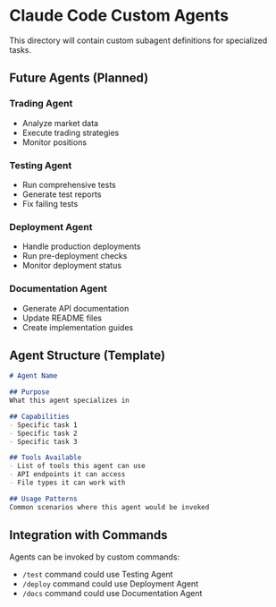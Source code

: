 # Claude Code Custom Agents

This directory will contain custom subagent definitions for specialized tasks.

## Future Agents (Planned)

### Trading Agent
- Analyze market data
- Execute trading strategies
- Monitor positions

### Testing Agent
- Run comprehensive tests
- Generate test reports
- Fix failing tests

### Deployment Agent
- Handle production deployments
- Run pre-deployment checks
- Monitor deployment status

### Documentation Agent
- Generate API documentation
- Update README files
- Create implementation guides

## Agent Structure (Template)

```markdown
# Agent Name

## Purpose
What this agent specializes in

## Capabilities
- Specific task 1
- Specific task 2
- Specific task 3

## Tools Available
- List of tools this agent can use
- API endpoints it can access
- File types it can work with

## Usage Patterns
Common scenarios where this agent would be invoked
```

## Integration with Commands

Agents can be invoked by custom commands:
- `/test` command could use Testing Agent
- `/deploy` command could use Deployment Agent
- `/docs` command could use Documentation Agent